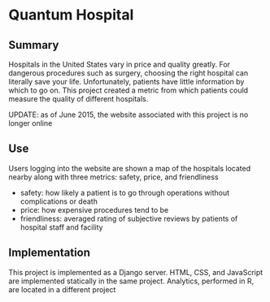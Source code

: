 Quantum Hospital
================

Summary
-------

Hospitals in the United States vary in price and quality greatly. For dangerous procedures such as surgery, choosing the right hospital can literally save your life. Unfortunately, patients have little information by which to go on. This project created a metric from which patients could measure the quality of different hospitals.

UPDATE: as of June 2015, the website associated with this project is no longer online

Use
---

Users logging into the website are shown a map of the hospitals located nearby along with three metrics: safety, price, and friendliness
 * safety: how likely a patient is to go through operations without complications or death
 * price: how expensive procedures tend to be
 * friendliness: averaged rating of subjective reviews by patients of hospital staff and facility

Implementation
--------------

This project is implemented as a Django server. HTML, CSS, and JavaScript are implemented statically in the same project. Analytics, performed in R, are located in a different project